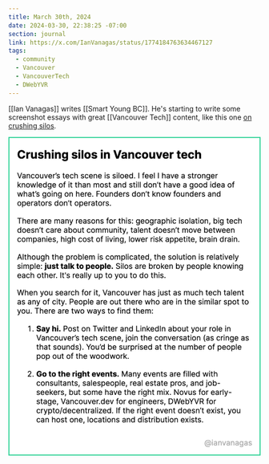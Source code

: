 ```yaml
---
title: March 30th, 2024
date: 2024-03-30, 22:38:25 -07:00
section: journal
link: https://x.com/IanVanagas/status/1774184763634467127
tags:
  - community
  - Vancouver
  - VancouverTech
  - DWebYVR
---
```

[[Ian Vanagas]] writes [[Smart Young BC]]. He's starting to write some screenshot essays with great [[Vancouver Tech]] content, like this one [on crushing silos](https://x.com/IanVanagas/status/1774184763634467127?s=20).

![](/assets/crushing-silos-vancouver.png)

